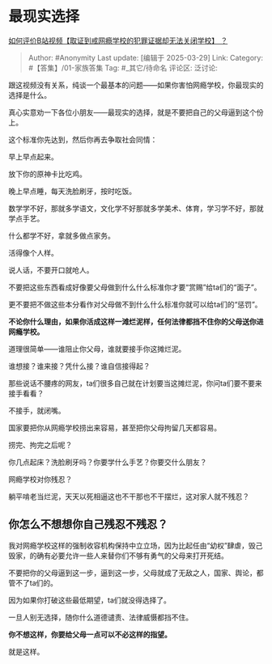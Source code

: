 # 最现实选择
[如何评价B站视频【取证到戒网瘾学校的犯罪证据却无法关闭学校】 ？](https://www.zhihu.com/question/15611985360/answer/1889008444922634270)

> Author: #Anonymity
> Last update: [编辑于 2025-03-29]
> Link:
> Category: #【答集】/01-家族答集 
> Tag: #_其它/待命名 
> 评论区:
> 泛讨论:

跟这视频没有关系，纯谈一个最基本的问题——如果你害怕网瘾学校，你最现实的选择是什么。

真心实意劝一下各位小朋友——最现实的选择，就是不要把自己的父母逼到这个份上。

这个标准你先达到，然后你再去争取社会同情：

早上早点起来。

放下你的原神卡比吃鸡。

晚上早点睡，每天洗脸刷牙，按时吃饭。

数学学不好，那就多学语文，文化学不好那就多学美术、体育，学习学不好，那就学点手艺。

什么都学不好，拿就多做点家务。

活得像个人样。

说人话，不要开口就呛人。

不要把这些东西看成好像要父母做到什么什么标准你才要“赏赐”给ta们的“面子”。

更不要把不做这些本分看作对父母做不到什么什么标准你就可以给ta们的“惩罚”。

**不论你什么理由，如果你活成这样一滩烂泥样，任何法律都挡不住你的父母送你进网瘾学校。**

道理很简单——谁阻止你父母，谁就要接手你这摊烂泥。

谁想接？谁来接？凭什么接？谁自信接得起？

那些说话不腰疼的网友，ta们很多自己就在计划要当这摊烂泥，你问ta们要不要来接手看看？

不接手，就闭嘴。

国家要把你从网瘾学校捞出来容易，甚至把你父母拘留几天都容易。

捞完、拘完之后呢？

你几点起床？洗脸刷牙吗？你要学什么手艺？你要交什么朋友？

  

网瘾学校对你残忍？

躺平啃老当烂泥，天天以死相逼这也不干那也不干摆烂，这对家人就不残忍？

## 你怎么不想想你自己残忍不残忍？

  

我对网瘾学校这样的强制收容机构保持中立立场，因为比起任由“幼权”肆虐，毁己毁家，的确有必要允许一些人来替你们不够有勇气的父母来打开死结。

不要把你的父母逼到这一步，逼到这一步，父母就成了无敌之人，国家、舆论，都管不了ta们的。

因为如果你打破这些最低期望，ta们就没得选择了。

一旦人别无选择，随你什么道德谴责、法律威慑都挡不住。

**你不想这样，你要给父母一点可以不必这样的指望。**

就是这样。
